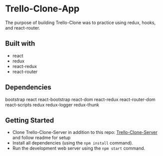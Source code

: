 # Trello-Clone-App

The purpose of building Trello-Clone was to practice using redux, hooks, and react-router. 

## Built with
- react
- redux
- react-redux
- react-router

## Dependencies
  bootstrap
  react
  react-bootstrap
  react-dom
  react-redux
  react-router-dom
  react-scripts
  redux
  redux-logger
  redux-thunk
## Getting Started
- Clone Trello-Clone-Server in addition to this repo: [Trello-Clone-Server](https://github.com/michaelsnow3/trello-clone-server)  and follow readme for setup
- Install all dependencies (using the `npm install` command).
- Run the development web server using the `npm start` command.
